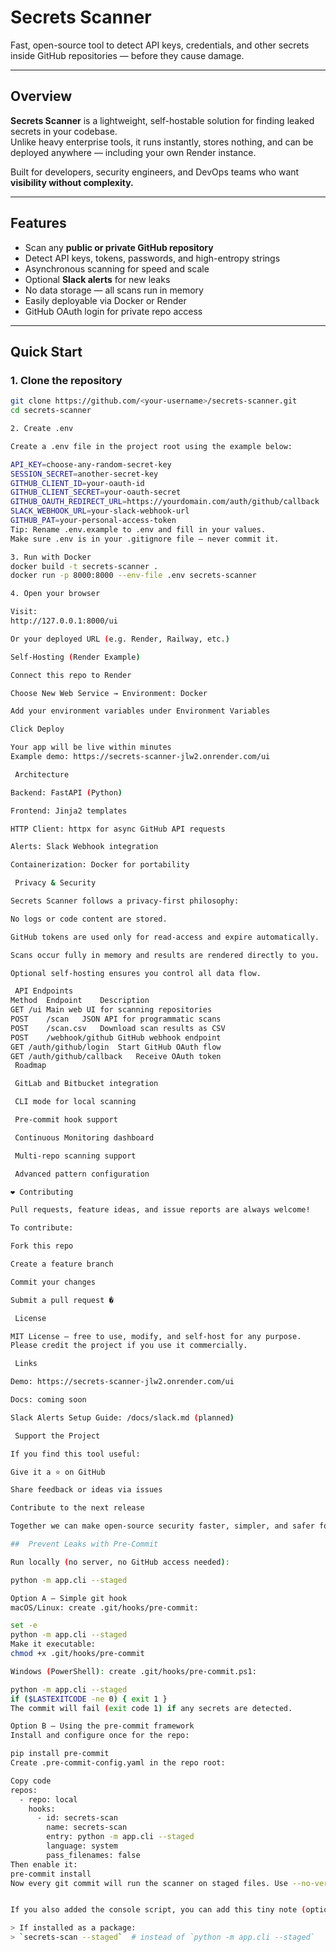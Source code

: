 #  Secrets Scanner

Fast, open-source tool to detect API keys, credentials, and other secrets inside GitHub repositories — before they cause damage.

---

##  Overview

**Secrets Scanner** is a lightweight, self-hostable solution for finding leaked secrets in your codebase.  
Unlike heavy enterprise tools, it runs instantly, stores nothing, and can be deployed anywhere — including your own Render instance.

Built for developers, security engineers, and DevOps teams who want **visibility without complexity.**

---

##  Features

-  Scan any **public or private GitHub repository**
-  Detect API keys, tokens, passwords, and high-entropy strings
-  Asynchronous scanning for speed and scale
-  Optional **Slack alerts** for new leaks
-  No data storage — all scans run in memory
-  Easily deployable via Docker or Render
-  GitHub OAuth login for private repo access

---

##  Quick Start

### 1. Clone the repository

```bash
git clone https://github.com/<your-username>/secrets-scanner.git
cd secrets-scanner

2. Create .env

Create a .env file in the project root using the example below:

API_KEY=choose-any-random-secret-key
SESSION_SECRET=another-secret-key
GITHUB_CLIENT_ID=your-oauth-id
GITHUB_CLIENT_SECRET=your-oauth-secret
GITHUB_OAUTH_REDIRECT_URL=https://yourdomain.com/auth/github/callback
SLACK_WEBHOOK_URL=your-slack-webhook-url
GITHUB_PAT=your-personal-access-token
Tip: Rename .env.example to .env and fill in your values.
Make sure .env is in your .gitignore file — never commit it.

3. Run with Docker
docker build -t secrets-scanner .
docker run -p 8000:8000 --env-file .env secrets-scanner

4. Open your browser

Visit:
http://127.0.0.1:8000/ui

Or your deployed URL (e.g. Render, Railway, etc.)

Self-Hosting (Render Example)

Connect this repo to Render

Choose New Web Service → Environment: Docker

Add your environment variables under Environment Variables

Click Deploy

Your app will be live within minutes 
Example demo: https://secrets-scanner-jlw2.onrender.com/ui

 Architecture

Backend: FastAPI (Python)

Frontend: Jinja2 templates

HTTP Client: httpx for async GitHub API requests

Alerts: Slack Webhook integration

Containerization: Docker for portability

 Privacy & Security

Secrets Scanner follows a privacy-first philosophy:

No logs or code content are stored.

GitHub tokens are used only for read-access and expire automatically.

Scans occur fully in memory and results are rendered directly to you.

Optional self-hosting ensures you control all data flow.

 API Endpoints
Method	Endpoint	Description
GET	/ui	Main web UI for scanning repositories
POST	/scan	JSON API for programmatic scans
POST	/scan.csv	Download scan results as CSV
POST	/webhook/github	GitHub webhook endpoint
GET	/auth/github/login	Start GitHub OAuth flow
GET	/auth/github/callback	Receive OAuth token
 Roadmap

 GitLab and Bitbucket integration

 CLI mode for local scanning

 Pre-commit hook support

 Continuous Monitoring dashboard

 Multi-repo scanning support

 Advanced pattern configuration

❤️ Contributing

Pull requests, feature ideas, and issue reports are always welcome!

To contribute:

Fork this repo

Create a feature branch

Commit your changes

Submit a pull request �

 License

MIT License — free to use, modify, and self-host for any purpose.
Please credit the project if you use it commercially.

 Links

Demo: https://secrets-scanner-jlw2.onrender.com/ui

Docs: coming soon

Slack Alerts Setup Guide: /docs/slack.md (planned)

 Support the Project

If you find this tool useful:

Give it a ⭐ on GitHub

Share feedback or ideas via issues

Contribute to the next release

Together we can make open-source security faster, simpler, and safer for everyone.

##  Prevent Leaks with Pre-Commit

Run locally (no server, no GitHub access needed):

python -m app.cli --staged

Option A — Simple git hook
macOS/Linux: create .git/hooks/pre-commit:

set -e
python -m app.cli --staged
Make it executable:
chmod +x .git/hooks/pre-commit

Windows (PowerShell): create .git/hooks/pre-commit.ps1:

python -m app.cli --staged
if ($LASTEXITCODE -ne 0) { exit 1 }
The commit will fail (exit code 1) if any secrets are detected.

Option B — Using the pre-commit framework
Install and configure once for the repo:

pip install pre-commit
Create .pre-commit-config.yaml in the repo root:

Copy code
repos:
  - repo: local
    hooks:
      - id: secrets-scan
        name: secrets-scan
        entry: python -m app.cli --staged
        language: system
        pass_filenames: false
Then enable it:
pre-commit install
Now every git commit will run the scanner on staged files. Use --no-verify to bypass only if you absolutely must (not recommended).


If you also added the console script, you can add this tiny note (optional):

> If installed as a package:  
> `secrets-scan --staged`  # instead of `python -m app.cli --staged`
